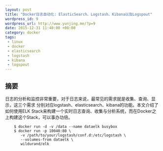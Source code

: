```yaml
--- 
layout: post
title: "Docker日志自动化: ElasticSearch、Logstash、Kibana以及Logspout"
wordpress_id: 9
wordpress_url: http://www.yunjing.me/?p=9
date: 2015-12-31 11:40:00 +08:00
category: docker
tags: 
 - linux
 - docker
 - elasticsearch
 - logstash
 - kibana
 - logspout
---
```


## 摘要
日志的分析和监控非常重要，对于日志来说，最常见的需求就是收集、查询、显示，这三个需求 分别对应logstash、elasticsearch、kibana的功能。本文介绍了如何使用ELK Stack来构建一个实时日志查询、收集与分析系统，而在Docker之上构建这个Stack，可以事办功倍。

```
    $ docker run -d -v /data --name dataelk busybox
    $ docker run -p 10040:80 \
       -v /path/to/your/logstash/conf.d:/etc/logstash \
       --volumes-from dataelk \
       wildurand/elk
```

